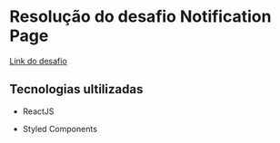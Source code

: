 # Resolução do desafio Notification Page

[Link do desafio](https://www.frontendmentor.io/challenges/notifications-page-DqK5QAmKbC")
<br/>
## Tecnologias ultilizadas
  - ReactJS

  - Styled Components
 
